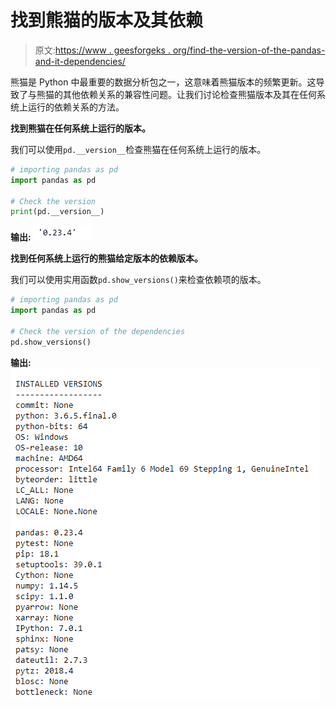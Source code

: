 # 找到熊猫的版本及其依赖

> 原文:[https://www . geesforgeks . org/find-the-version-of-the-pandas-and-it-dependencies/](https://www.geeksforgeeks.org/find-the-version-of-the-pandas-and-its-dependencies/)

熊猫是 Python 中最重要的数据分析包之一，这意味着熊猫版本的频繁更新。这导致了与熊猫的其他依赖关系的兼容性问题。让我们讨论检查熊猫版本及其在任何系统上运行的依赖关系的方法。

**找到熊猫在任何系统上运行的版本。**

我们可以使用`pd.__version__`检查熊猫在任何系统上运行的版本。

```py
# importing pandas as pd
import pandas as pd

# Check the version
print(pd.__version__)
```

**输出:**
![](img/9f1a0255e523f3ee276d5945c5bd25b1.png)

**找到任何系统上运行的熊猫给定版本的依赖版本。**

我们可以使用实用函数`pd.show_versions()`来检查依赖项的版本。

```py
# importing pandas as pd
import pandas as pd

# Check the version of the dependencies
pd.show_versions()
```

**输出:**
![](img/28abee09c68992a8e7fef2c6f8231665.png)